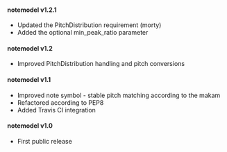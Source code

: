 #### notemodel v1.2.1
 - Updated the PitchDistribution requirement (morty)
 - Added the optional min_peak_ratio parameter

#### notemodel v1.2
 - Improved PitchDistribution handling and pitch conversions

#### notemodel v1.1
 - Improved note symbol - stable pitch matching according to the makam
 - Refactored according to PEP8
 - Added Travis CI integration

#### notemodel v1.0
 - First public release
